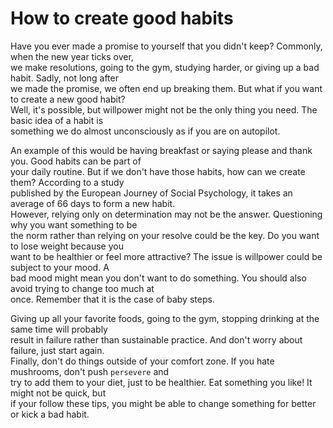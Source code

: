 # How to create good habits  

Have you ever made a promise to yourself that you didn't keep? Commonly, when the new year ticks over,  
we make resolutions, going to the gym, studying harder, or giving up a bad habit. Sadly, not long after  
we made the promise, we often end up breaking them. But what if you want to create a new good habit?  
Well, it's possible, but willpower might not be the only thing you need. The basic idea of a habit is  
something we do almost unconsciously as if you are on autopilot.

An example of this would be having breakfast or saying please and thank you. Good habits can be part of  
your daily routine. But if we don't have those habits, how can we create them?  According to a study  
published by the European Journey of Social Psychology, it takes an average of 66 days to form a new habit.  
However, relying only on determination may not be the answer. Questioning why you want something to be  
the norm rather than relying on your resolve could be the key. Do you want to lose weight because you  
want to be healthier or feel more attractive? The issue is willpower could be subject to your mood. A  
bad mood might mean you don't want to do something. You should also avoid trying to change too much at  
once. Remember that it is the case of baby steps.  

Giving up all your favorite foods, going to the gym, stopping drinking at the same time will probably  
result in failure rather than sustainable practice. And don't worry about failure, just start again.  
Finally, don't do things outside of your comfort zone. If you hate mushrooms, don't push `persevere` and  
try to add them to your diet, just to be healthier.  Eat something you like! It might not be quick, but  
if your follow these tips, you might be able to change something for better or kick a bad habit.